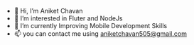- 👋 Hi, I’m Aniket Chavan 
- 👀 I’m interested in Fluter and NodeJs
- 🌱 I’m currently Improving Mobile Development Skills 
- 📫 you can contact me using aniketchavan505@gmail.com

<!---
aniket312001/aniket312001 is a ✨ special ✨ repository because its `README.md` (this file) appears on your GitHub profile.
You can click the Preview link to take a look at your changes.
--->
